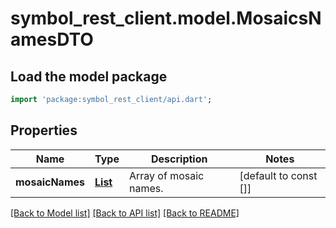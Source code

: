 # symbol_rest_client.model.MosaicsNamesDTO

## Load the model package
```dart
import 'package:symbol_rest_client/api.dart';
```

## Properties
Name | Type | Description | Notes
------------ | ------------- | ------------- | -------------
**mosaicNames** | [**List<MosaicNamesDTO>**](MosaicNamesDTO.md) | Array of mosaic names. | [default to const []]

[[Back to Model list]](../README.md#documentation-for-models) [[Back to API list]](../README.md#documentation-for-api-endpoints) [[Back to README]](../README.md)


